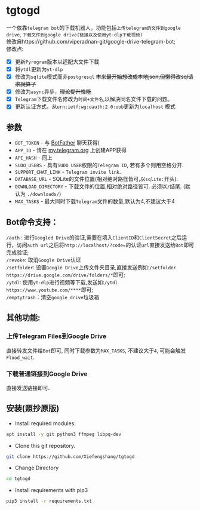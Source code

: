 # tgtogd
一个依靠`telegram bot`的下载机器人，功能包括`上传telegram的文件到google drive`, `下载文件到google drive(链接以及使用yt-dlp下载视频)`  
修改自https://github.com/viperadnan-git/google-drive-telegram-bot;  
修改点:
- [X] 更新`Pyrogram`版本以适配大文件下载
- [X] 将`ytdl`更新为`yt-dlp`
- [X] 修改为`sqlite`模式而非`postgresql` ~~本来最开始想改成本地json,但懒得改sql请求就算了~~
- [X] 修改为`async`异步，~~理论提升性能~~
- [X] `Telegram`下载文件名修改为`时间+文件名`,以解决同名文件下载的问题。
- [X] 更新认证方式，从`urn:ietf:wg:oauth:2.0:oob`更新为`localhost` 模式
## 参数
- `BOT_TOKEN` - 与 [BotFather](https://t.me/botfather) 聊天获得(
- `APP_ID` - 请在 [my.telegram.org](https://my.telegram.org/apps) 上创建APP获得
- `API_HASH` - 同上
- `SUDO_USERS` - 具有`SUDO USER`权限的`Telegram ID`, 若有多个则用空格分开.
- `SUPPORT_CHAT_LINK` - `Telegram invite link`.
- `DATABASE_URL` - SQLite的文件位置(相对绝对路径皆可,以`sqlite:`开头).
- `DOWNLOAD_DIRECTORY` - 下载文件的位置,相对绝对路径皆可. 必须以`/`结尾. (默认为 `./downloads/`)
- `MAX_TASKS` - 最大同时下载`Telegram`文件的数量,默认为4,不建议大于4
## Bot命令支持：
`/auth` : 进行`Googled Drive`的验证,需要在填入`ClientID`和`ClientSecret`之后运行，访问`auth url`之后将`http://localhost/?code=`的认证`url`直接发送给`Bot`即可完成验证;  
`/revoke`: 取消`Google Drive`认证  
`/setfolder`: 设置`Google Drive`上传文件夹目录,直接发送例如:`/setfolder https://drive.google.com/drive/folders/*`即可;  
`/ytdl`: 使用`yt-dlp`进行视频等下载,发送如:`/ytdl https://www.youtube.com/****`即可;  
`/emptytrash`：清空`google drive`垃圾箱
## 其他功能:
### 上传Telegram Files到Google Drive
直接转发文件给`Bot`即可, 同时下载参数为`MAX_TASKS`, 不建议大于`4`, 可能会触发`Flood_wait`.
### 下载普通链接到Google Drive
直接发送链接即可.
## 安装(照抄原版)
- Install required modules.
```sh
apt install -y git python3 ffmpeg libpq-dev
```
- Clone this git repository.
```sh 
git clone https://github.com/Xiefengshang/tgtogd
```
- Change Directory
```sh 
cd tgtogd
```
- Install requirements with pip3
```sh 
pip3 install -r requirements.txt
